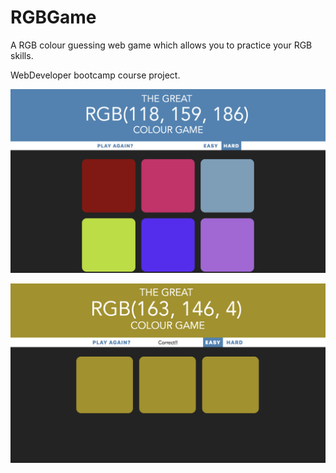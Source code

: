 # RGBGame

A RGB colour guessing web game which allows you to practice your RGB skills.

WebDeveloper bootcamp course project.


![image](https://github.com/mishsoup/RGBGame/blob/master/Screen%20Shot%202018-09-30%20at%204.14.31%20AM.png?raw=trueg)




![image](https://github.com/mishsoup/RGBGame/blob/master/Screen%20Shot%202018-09-30%20at%204.14.57%20AM.png?raw=true)
